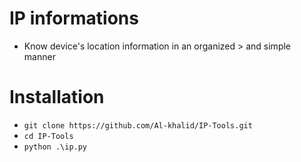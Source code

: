 # IP informations

- Know device's location information in an organized > and simple manner






# Installation
   * `git clone https://github.com/Al-khalid/IP-Tools.git`
   * `cd IP-Tools`
   * `python .\ip.py`


